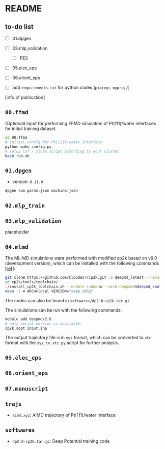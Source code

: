 # README

## to-do list

- [ ] 01.dpgen
- [ ] 03.mlp_validation
    - [ ] PES
- [ ] 05.elec_eps
- [ ] 06.orient_eps

- [ ] add `requirements.txt` for python codes (`pipreqs myproj/`)
 
[info of publication]

## `00.ffmd`

(Optional) Input for performing FFMD simulation of Pt(111)/water interfaces for initial training dataset.

``` bash
cd 00.ffmd
# initial config for Pt(111)/water interface
python make_config.py
# setup lsf / slurm script according to your cluster
bash run.sh
```

## `01.dpgen`

- version: `0.11.0`

```bash
dpgen run param.json machine.json
```


## `02.mlp_train`

## `03.mlp_validation`

placeholder

## `04.mlmd`

The ML-MD simulations were performed with modified cp2k based on v9.0 (development version), which can be installed with the following commands [[ref]](https://wiki.cheng-group.net/wiki/software_installation/deepmd-kit/deepmd-kit_installation_191/#dp-cp2k):

``` bash
git clone https://github.com/Cloudac7/cp2k.git -b deepmd_latest --recursive --depth=1
cd cp2k/tools/toolchain/
./install_cp2k_toolchain.sh --enable-cuda=no --with-deepmd=$deepmd_root --with-tfcc=$tensorflow_root --deepmd-mode=cuda --mpi-mode=no --with-libint=no --with-libxc=no --with-libxsmm=no
make -j 4 ARCH=local VERSION="ssmp sdbg"
```
The codes can also be found in `softwares/dp2.0-cp2k.tar.gz`.

The simulations can be run with the following commands:

``` bash
module add deepmd/2.0
# only serial version is available!
cp2k.sopt input.inp
```

The output trajectory file is in `xyz` format, which can be converted to `xtc` format with the `xyz_to_xtc.py` script for further analysis.


## `05.elec_eps`

## `06.orient_eps`

## `07.manuscript`

## `trajs`

- `aimd.xyz`: AIMD trajectory of Pt(111)/water interface

## `softwares`

- `dp2.0-cp2k.tar.gz`: Deep Potential training code

